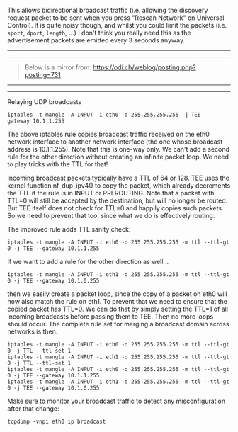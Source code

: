 This allows bidirectional broadcast traffic (i.e. allowing the discovery request packet to be sent when you press "Rescan Network" on Universal Control). It is quite noisy though, and whilst you could limit the packets (i.e. `sport`, `dport`, `length`, ...) I don't think you really need this as the advertisement packets are emitted every 3 seconds anyway.

---

---

> Below is a mirror from: https://odi.ch/weblog/posting.php?posting=731

---

---

Relaying UDP broadcasts

```
iptables -t mangle -A INPUT -i eth0 -d 255.255.255.255 -j TEE --gateway 10.1.1.255
```

The above iptables rule copies broadcast traffic received on the eth0 network interface to another network interface (the one whose broadcast address is 10.1.1.255). Note that this is one-way only. We can't add a second rule for the other direction without creating an infinite packet loop. We need to play tricks with the TTL for that!

Incoming broadcast packets typically have a TTL of 64 or 128. TEE uses the kernel function nf_dup_ipv4() to copy the packet, which already decrements the TTL if the rule is in INPUT or PREROUTING. Note that a packet with TTL=0 will still be accepted by the destination, but will no longer be routed. But TEE itself does not check for TTL=0 and happily copies such packets. So we need to prevent that too, since what we do is effectively routing.

The improved rule adds TTL sanity check:

```
iptables -t mangle -A INPUT -i eth0 -d 255.255.255.255 -m ttl --ttl-gt 0 -j TEE --gateway 10.1.1.255
```

If we want to add a rule for the other direction as well...

```
iptables -t mangle -A INPUT -i eth1 -d 255.255.255.255 -m ttl --ttl-gt 0 -j TEE --gateway 10.1.0.255
```

then we easily create a packet loop, since the copy of a packet on eth0 will now also match the rule on eth1. To prevent that we need to ensure that the copied packet has TTL=0. We can do that by simply setting the TTL=1 of all incoming broadcasts before passing them to TEE. Then no more loops should occur. The complete rule set for merging a broadcast domain across networks is then:

```
iptables -t mangle -A INPUT -i eth0 -d 255.255.255.255 -m ttl --ttl-gt 0 -j TTL --ttl-set 1
iptables -t mangle -A INPUT -i eth1 -d 255.255.255.255 -m ttl --ttl-gt 0 -j TTL --ttl-set 1
iptables -t mangle -A INPUT -i eth0 -d 255.255.255.255 -m ttl --ttl-gt 0 -j TEE --gateway 10.1.1.255
iptables -t mangle -A INPUT -i eth1 -d 255.255.255.255 -m ttl --ttl-gt 0 -j TEE --gateway 10.1.0.255
```

Make sure to monitor your broadcast traffic to detect any misconfiguration after that change:

```
tcpdump -vnpi eth0 ip broadcast
```
